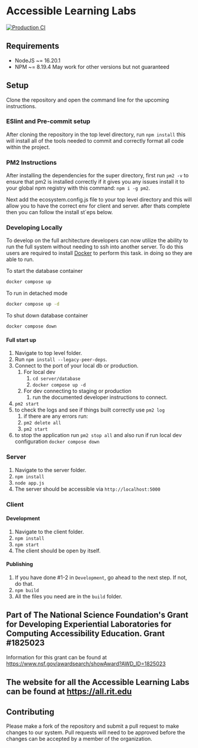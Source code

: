 # Accessible Learning Labs

[![Production CI](https://github.com/all-rit/ALL/actions/workflows/node.js.yml/badge.svg)](https://github.com/all-rit/ALL/actions/workflows/node.js.yml)

## Requirements

- NodeJS ~= 16.20.1
- NPM ~= 8.19.4
  May work for other versions but not guaranteed

## Setup

Clone the repository and open the command line for the upcoming instructions.

### ESlint and Pre-commit setup

After cloning the repository in the top level directory, run `npm install` this will install all of the tools needed to
commit and correctly format all code within the project.

### PM2 Instructions

After installing the dependencies for the super directory, first run `pm2 -v` to ensure that pm2 is installed correctly
if it gives you any issues install it to your global npm registry with this command: `npm i -g pm2`.

Next add the ecosystem.config.js file to your top level directory and this will allow you to have
the correct env for client and server. after thats complete then you can follow the install st`eps below.

### Developing Locally

To develop on the full architecture developers can now utilize the ability to run the full system without
needing to ssh into another server. To do this users are required to install [Docker](https://www.docker.com/) to perform this task.
in doing so they are able to run.

To start the database container

```bash
docker compose up
```

To run in detached mode

```bash
docker compose up -d
```

To shut down database container

```bash
docker compose down
```

#### Full start up

1. Navigate to top level folder.
2. Run `npm install --legacy-peer-deps`.
3. Connect to the port of your local db or production.
   1. For local dev
      1. `cd server/database`
      2. `docker compose up -d`
   2. For dev connecting to staging or production
      1. run the documented developer instructions to connect.
4. `pm2 start`
5. to check the logs and see if things built correctly use `pm2 log`
   1. if there are any errors run:
   2. `pm2 delete all`
   3. `pm2 start`
6. to stop the application run `pm2 stop all` and also run if run local dev configuration `docker compose down`

### Server

1. Navigate to the server folder.
2. `npm install`
3. `node app.js`
4. The server should be accessible via `http://localhost:5000`

### Client

#### Development

1. Navigate to the client folder.
2. `npm install`
3. `npm start`
4. The client should be open by itself.

#### Publishing

1. If you have done #1-2 in `Development`, go ahead to the next step. If not, do that.
2. `npm build`
3. All the files you need are in the `build` folder.

## Part of The National Science Foundation's Grant for Developing Experiential Laboratories for Computing Accessibility Education. Grant #1825023

Information for this grant can be found at <https://www.nsf.gov/awardsearch/showAward?AWD_ID=1825023>

## The website for all the Accessible Learning Labs can be found at <https://all.rit.edu>

## Contributing

Please make a fork of the repository and submit a pull request to make changes to our system. Pull requests will need to be approved before the changes can be accepted by a member of the organization.
